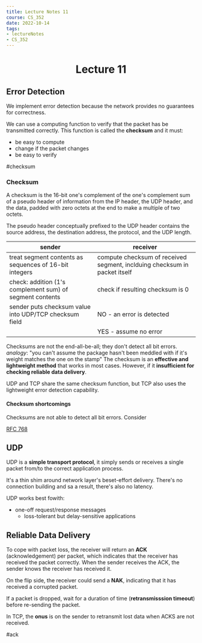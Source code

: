 ```yaml
---
title: Lecture Notes 11
course: CS_352
date: 2022-10-14
tags: 
- lectureNotes
- CS_352
---
```


<center><h1>Lecture 11</h1></center>

## Error Detection
We implement error detection because the network provides no guarantees for correctness.

We can use a computing function to verify that the packet has be transmitted correctly. This function is called the **checksum** and it must:
- be easy to compute
- change if the packet changes
- be easy to verify

#checksum

### Checksum
A checksum is the 16-bit one's complement of the one's complement sum of a pseudo header of information from the IP header, the UDP header, and the data, padded with zero octets at the end to make a multiple of two octets.

The pseudo header conceptually prefixed to the UDP header contains the source address, the destination address, the protocol, and the UDP length.


| sender                                                   | receiver                                                                  |
| -------------------------------------------------------- | ------------------------------------------------------------------------- |
| treat segment contents as sequences of 16-bit integers   | compute checksum of received segment, inclduing checksum in packet itself |
| check: addition (1's complement sum) of segment contents | check if resulting checksum is 0                                          |
| sender puts checksum value into UDP/TCP checksum field   | NO - an error is detected                                                 |
|                                                          | YES - assume no error                                                     |

Checksums are not the end-all-be-all; they don't detect all bit errors.
*analogy*: "you can't assume the package hasn't been meddled with if it's weight matches the one on the stamp"
The checksum is an **effective and lightweight method** that works in most cases. However, if it **insufficient for checking reliable data delivery**.

UDP and TCP share the same checksum function, but TCP also uses the lightweight error detection capability.

#### Checksum shortcomings
Checksums are not able to detect all bit errors.
Consider

[RFC 768](https://www.rfc-editor.org/rfc/rfc768)

## UDP
UDP is a **simple transport protocol**, it simply sends or receives a single packet from/to the correct application process.

It's a thin shim around network layer's beset-effort delivery. There's no connection building and sa a result, there's also no latency.

UDP works best fowith:
- one-off request/response messages
	- loss-tolerant but delay-sensitive applications

## Reliable Data Delivery

To cope with packet loss, the receiver will return an **ACK** (acknowledgement) per packet, which indicates that the receiver has received the packet correctly. When the sender receives the ACK, the sender knows the receiver has received it.

On the flip side, the receiver could send a **NAK**, indicating that it has received a corrupted packet.

If a packet is dropped, wait for a duration of time (**retransmisssion timeout**) before re-sending the packet.

In TCP, the **onus** is on the sender to retransmit lost data when ACKS are not received.

#ack